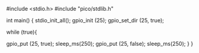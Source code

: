 #include <stdio.h>
#include "pico/stdlib.h"

int main() {
  stdio_init_all();
gpio_init (25);
gpio_set_dir (25, true);

while (true){


gpio_put (25, true);
sleep_ms(250);
gpio_put (25, false);
sleep_ms(250);
}
}
